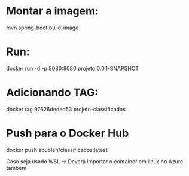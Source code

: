 # Montar a imagem:

mvn spring-boot:build-image

# Run:

docker run -d -p 8080:8080 projeto:0.0.1-SNAPSHOT

# Adicionando TAG: 

docker tag 97626deded53 projeto-classificados

# Push para o Docker Hub

docker push abubleh/classificados:latest

Caso seja usado WSL -> Deverá importar o container em linux no Azure também
